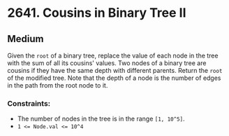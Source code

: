 # 2641. Cousins in Binary Tree II

## Medium

Given the `root` of a binary tree, replace the value of each node in the tree with the sum of all its cousins' values.
Two nodes of a binary tree are cousins if they have the same depth with different parents. Return the `root` of the
modified tree. Note that the depth of a node is the number of edges in the path from the root node to it.

### Constraints:

- The number of nodes in the tree is in the range `[1, 10^5]`.
- `1 <= Node.val <= 10^4`
